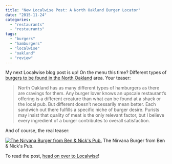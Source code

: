 ```yaml
---
title: "New Localwise Post: A North Oakland Burger Locator"
date: "2015-11-24"
categories:
  - "restaurants"
  - "restaurants"
tags:
  - "burgers"
  - "hamburgers"
  - "localwise"
  - "oakland"
  - "review"
---
```


My next Localwise blog post is up! On the menu this time? Different types of [burgers to be found in the North Oakland](https://www.localwisejobs.com/blog/a-north-oakland-burger-locator/) area. Your teaser:

> North Oakland has as many different types of hamburgers as there are cravings for them. Any burger lover knows an upscale restaurant’s offering is a different creature than what can be found at a shack or the local pub. But different doesn’t necessarily mean better. Each sandwich out there fulfills a specific niche of burger desire. Purists may insist that quality of meat is the only relevant factor, but I believe every ingredient of a burger contributes to overall satisfaction.

And of course, the real teaser:




<div class="caption">

[![The Nirvana Burger from Ben & Nick's Pub.](http://s3.amazonaws.com/thegourmez-wpmedia/2015/11/Ben-and-Nicks-04-500x334.jpg)](http://s3.amazonaws.com/thegourmez-wpmedia/2015/11/Ben-and-Nicks-04.jpg) The Nirvana Burger from Ben & Nick's Pub.</div>


To read the post, [head on over to Localwise](https://www.localwisejobs.com/blog/a-north-oakland-burger-locator/)!
